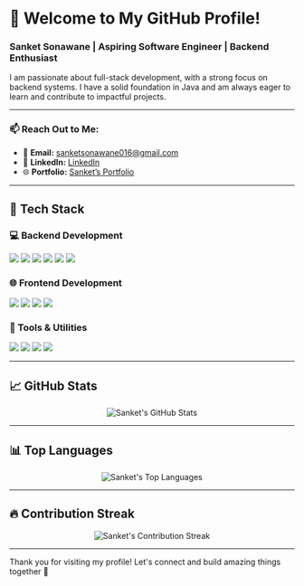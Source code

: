 # 👋 Welcome to My GitHub Profile!

### Sanket Sonawane | Aspiring Software Engineer | Backend Enthusiast

I am passionate about full-stack development, with a strong focus on backend systems. I have a solid foundation in Java and am always eager to learn and contribute to impactful projects.

---

### 📫 Reach Out to Me:
- 📧 **Email:** sanketsonawane016@gmail.com  
- 💼 **LinkedIn:** [LinkedIn](https://www.linkedin.com/in/sanket-sonawane-74a873253?utm_source=share&utm_campaign=share_via&utm_content=profile&utm_medium=android_app)  
- 🌐 **Portfolio:** [Sanket’s Portfolio](https://showcase.talenlio.com/w/Resume-52744)

---

## 🚀 Tech Stack

### 💻 Backend Development
<p align="left">
  <img src="https://img.shields.io/badge/Java-ED8B00?style=for-the-badge&logo=java&logoColor=white" />
  <img src="https://img.shields.io/badge/Spring%20Boot-6DB33F?style=for-the-badge&logo=spring-boot&logoColor=white" />
  <img src="https://img.shields.io/badge/Spring%20Data%20JPA-6DB33F?style=for-the-badge&logo=spring&logoColor=white" />
  <img src="https://img.shields.io/badge/Hibernate-59666C?style=for-the-badge&logo=hibernate&logoColor=white" />
  <img src="https://img.shields.io/badge/MySQL-4479A1?style=for-the-badge&logo=mysql&logoColor=white" />
  <img src="https://img.shields.io/badge/Neo4j-008CC1?style=for-the-badge&logo=neo4j&logoColor=white" />
</p>

### 🌐 Frontend Development
<p align="left">
  <img src="https://img.shields.io/badge/HTML5-E34F26?style=for-the-badge&logo=html5&logoColor=white" />
  <img src="https://img.shields.io/badge/CSS3-1572B6?style=for-the-badge&logo=css3&logoColor=white" />
  <img src="https://img.shields.io/badge/JavaScript-F7DF1E?style=for-the-badge&logo=javascript&logoColor=black" />
  <img src="https://img.shields.io/badge/React-20232A?style=for-the-badge&logo=react&logoColor=61DAFB" />
</p>



### 🧰 Tools & Utilities
<p align="left">
  <img src="https://img.shields.io/badge/Postman-FF6C37?style=for-the-badge&logo=postman&logoColor=white" />
  <img src="https://img.shields.io/badge/Swagger-85EA2D?style=for-the-badge&logo=swagger&logoColor=black" />
  <img src="https://img.shields.io/badge/Maven-C71A36?style=for-the-badge&logo=apache-maven&logoColor=white" />
  <img src="https://img.shields.io/badge/JVM-007396?style=for-the-badge&logo=java&logoColor=white" />
</p>

---

## 📈 GitHub Stats

<p align="center">
  <img src="https://github-readme-stats.vercel.app/api?username=sanket2321&show_icons=true&theme=radical" alt="Sanket's GitHub Stats" />
</p>

---

## 📊 Top Languages

<p align="center">
  <img src="https://github-readme-stats.vercel.app/api/top-langs/?username=sanket2321&layout=compact&theme=radical" alt="Sanket's Top Languages" />
</p>

---

## 🔥 Contribution Streak

<p align="center">
  <img src="https://github-readme-streak-stats.herokuapp.com/?user=sanket2321&theme=radical" alt="Sanket's Contribution Streak" />
</p>

---

Thank you for visiting my profile! Let's connect and build amazing things together 🚀
